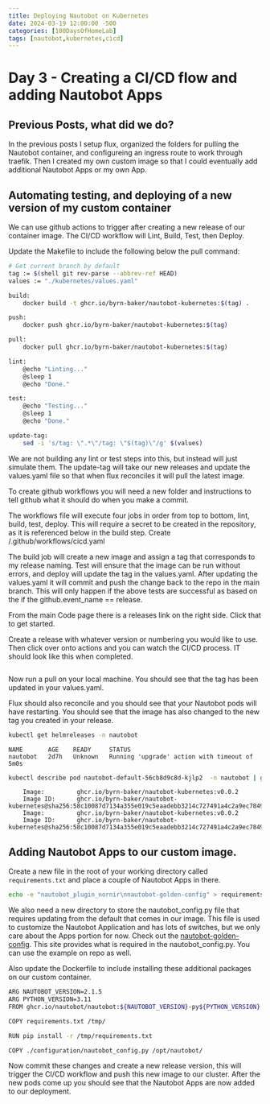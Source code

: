 ```yaml
---
title: Deploying Nautobot on Kubernetes
date: 2024-03-19 12:00:00 -500
categories: [100DaysOfHomeLab]
tags: [nautobot,kubernetes,cicd]
---
```


# Day 3 - Creating a CI/CD flow and adding Nautobot Apps

## Previous Posts, what did we do?
In the previous posts I setup flux, organized the folders for pulling the Nautobot container, and configureing an ingress route to work through traefik. Then I created my own custom image so that I could eventually add additional Nautobot Apps or my own App. 

## Automating testing, and deploying of a new version of my custom container

We can use github actions to trigger after creating a new release of our container image. The CI/CD workflow will Lint, Build, Test, then Deploy.

Update the Makefile to include the following below the pull command:
```bash
# Get current branch by default
tag := $(shell git rev-parse --abbrev-ref HEAD)
values := "./kubernetes/values.yaml"

build:
	docker build -t ghcr.io/byrn-baker/nautobot-kubernetes:$(tag) .

push:
	docker push ghcr.io/byrn-baker/nautobot-kubernetes:$(tag)

pull:
	docker pull ghcr.io/byrn-baker/nautobot-kubernetes:$(tag)

lint:
	@echo "Linting..."
	@sleep 1
	@echo "Done."

test:
	@echo "Testing..."
	@sleep 1
	@echo "Done."

update-tag:
	sed -i 's/tag: \".*\"/tag: \"$(tag)\"/g' $(values)
```

We are not building any lint or test steps into this, but instead will just simulate them. The update-tag will take our new releases and update the values.yaml file so that when flux reconciles it will pull the latest image.

To create github workflows you will need a new folder and instructions to tell github what it should do when you make a commit. 

The workflows file will execute four jobs in order from top to bottom, lint, build, test, deploy. This will require a secret to be created in the repository, as it is referenced below in the build step.
Create /.github/workflows/cicd.yaml

The build job will create a new image and assign a tag that corresponds to my release naming. Test will ensure that the image can be run without errors, and deploy will update the tag in the values.yaml. After updating the values.yaml it will commit and push the change back to the repo in the main branch. This will only happen if the above tests are successful as based on the if the github.event_name == release.

From the main Code page there is a releases link on the right side. Click that to get started.
<img src="/assets/lib/github-releases.png" alt="">

Create a release with whatever version or numbering you would like to use. Then click over onto actions and you can watch the CI/CD process. IT should look like this when completed.

<img src="/assets/lib/github-cicd.png" alt="">

Now run a pull on your local machine. You should see that the tag has been updated in your values.yaml.

Flux should also reconcile and you should see that your Nautobot pods will have restarting. You should see that the image has also changed to the new tag you created in your release.

```bash
kubectl get helmreleases -n nautobot
```
```
NAME       AGE    READY     STATUS
nautobot   2d7h   Unknown   Running 'upgrade' action with timeout of 5m0s
```
```bash
kubectl describe pod nautobot-default-56cb8d9c8d-kjlp2  -n nautobot | grep Image
```
```
    Image:         ghcr.io/byrn-baker/nautobot-kubernetes:v0.0.2
    Image ID:      ghcr.io/byrn-baker/nautobot-kubernetes@sha256:58c10087d7134a355e019c5eaadebb3214c727491a4c2a9ec784903a96696afa
    Image:         ghcr.io/byrn-baker/nautobot-kubernetes:v0.0.2
    Image ID:      ghcr.io/byrn-baker/nautobot-kubernetes@sha256:58c10087d7134a355e019c5eaadebb3214c727491a4c2a9ec784903a96696afa
```

## Adding Nautobot Apps to our custom image.
Create a new file in the root of your working directory called ```requirements.txt``` and place a couple of Nautobot Apps in there.
```bash
echo -e "nautobot_plugin_nornir\nnautobot-golden-config" > requirements.txt
```
We also need a new directory to store the nautobot_config.py file that requires updating from the default that comes in our image. This file is used to customize the Nautobot Application and has lots of switches, but we only care about the Apps portion for now. Check out the [nautobot-golden-config](https://docs.nautobot.com/projects/golden-config/en/latest/admin/install/). This site provides what is required in the nautobot_config.py. You can use the example on repo as well.

Also update the Dockerfile to include installing these additional packages on our custom container. 
```bash
ARG NAUTOBOT_VERSION=2.1.5
ARG PYTHON_VERSION=3.11
FROM ghcr.io/nautobot/nautobot:${NAUTOBOT_VERSION}-py${PYTHON_VERSION}

COPY requirements.txt /tmp/

RUN pip install -r /tmp/requirements.txt

COPY ./configuration/nautobot_config.py /opt/nautobot/
```
Now commit these changes and create a new release version, this will trigger the CI/CD workflow and push this new image to our cluster. After the new pods come up you should see that the Nautobot Apps are now added to our deployment.